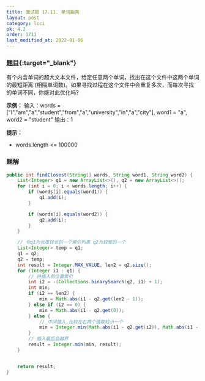 ```yaml
---
title: 面试题 17.11. 单词距离
layout: post
category: lcci
pk: 4.2
order: 1711
last_modified_at: 2022-01-06
---
```


### [题目](https://leetcode.cn/find-closest-lcci/){:target="_blank"}

有个内含单词的超大文本文件，给定任意两个单词，找出在这个文件中这两个单词的最短距离
(相隔单词数)。如果寻找过程在这个文件中会重复多次，而每次寻找的单词不同，你能对此优化吗?

**示例：**
输入：words = ["I","am","a","student","from","a","university","in","a","city"], word1 = "a", word2 = "student"
输出：1

**提示：**
- words.length <= 100000

### 题解

```java
public int findClosest(String[] words, String word1, String word2) {
    List<Integer> q1 = new ArrayList<>(), q2 = new ArrayList<>();
    for (int i = 0; i < words.length; i++) {
        if (words[i].equals(word1)) {
            q1.add(i);
        }

        if (words[i].equals(word2)) {
            q2.add(i);
        }
    }

    // 令q1为长度较长的一个索引列表 q2为较短的一个
    List<Integer> temp = q1;
    q1 = q2;
    q2 = temp;
    int result = Integer.MAX_VALUE, len2 = q2.size();
    for (Integer i1 : q1) {
        // 待插入的位置索引
        int i2 = -(Collections.binarySearch(q2, i1) + 1);
        int min;
        if (i2 == len2) {
            min = Math.abs(i1 - q2.get(len2 - 1));
        } else if (i2 == 0) {
            min = Math.abs(i1 - q2.get(0));
        } else {
            // 中间插入 比较左右两个值取较小一个
            min = Integer.min(Math.abs(i1 - q2.get(i2)), Math.abs(i1 - q2.get(i2 - 1)));
        }
        // 插入最后会越界
        result = Integer.min(min, result);
    }


    return result;
}
```